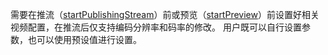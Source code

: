 需要在推流（[startPublishingStream](@startPublishingStream)）前或预览（[startPreview](@startPreview)）前设置好相关视频配置，在推流后仅支持编码分辨率和码率的修改。
用户既可以自行设置参数，也可以使用预设值进行设置。
